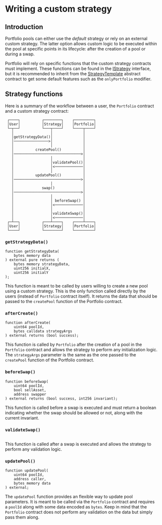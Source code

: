 # Writing a custom strategy

## Introduction

Portfolio pools can either use the *default* strategy or rely on an external custom strategy. The latter option allows custom logic to be executed within the pool at specific points in its lifecycle: after the creation of a pool or during a swap.

Portfolio will rely on specific functions that the custom strategy contracts must implement. These functions can be found in the [IStrategy](../interfaces/IStrategy.sol) interface, but it is recommended to inherit from the [StrategyTemplate](./StrategyTemplate.sol) abstract contract to get some default features such as the `onlyPortfolio` modifier.

## Strategy functions

Here is a summary of the workflow between a user, the `Portfolio` contract and a custom strategy contract:

```
 ┌────┐          ┌────────┐    ┌─────────┐
 │User│          │Strategy│    │Portfolio│
 └─┬──┘          └───┬────┘    └────┬────┘
   │                 │              │
   │getStrategyData()│              │
   │────────────────>│              │
   │                 │              │
   │          createPool()          │
   │───────────────────────────────>│
   │                 │              │
   │                 │validatePool()│
   │                 │<─────────────│
   │                 │              │
   │          updatePool()          │
   │───────────────────────────────>│
   │                 │              │
   │             swap()             │
   │───────────────────────────────>│
   │                 │              │
   │                 │ beforeSwap() │
   │                 │<─────────────│
   │                 │              │
   │                 │validateSwap()│
   │                 │<─────────────│
 ┌─┴──┐          ┌───┴────┐    ┌────┴────┐
 │User│          │Strategy│    │Portfolio│
 └────┘          └────────┘    └─────────┘

 ```

### `getStrategyData()`

```solidity
function getStrategyData(
    bytes memory data
) external pure returns (
    bytes memory strategyData,
    uint256 initialX,
    uint256 initialY
);
```

This function is meant to be called by users willing to create a new pool using a custom strategy. This is the only function called directly by the users (instead of `Portfolio` contract itself). It returns the data that should be passed to the `createPool` function of the Portfolio contract.

### `afterCreate()`

```solidity
function afterCreate(
    uint64 poolId,
    bytes calldata strategyArgs
) external returns (bool success);
```

This function is called by `Portfolio` after the creation of a pool in the `Portfolio` contract and allows the strategy to perform any initialization logic. The `strategyArgs` parameter is the same as the one passed to the `createPool` function of the Portfolio contract.

### `beforeSwap()`

```solidity
function beforeSwap(
    uint64 poolId,
    bool sellAsset,
    address swapper
) external returns (bool success, int256 invariant);
```

This function is called before a swap is executed and must return a boolean indicating whether the swap should be allowed or not, along with the current invariant.

### `validateSwap()`

```solidity
```

This function is called after a swap is executed and allows the strategy to perform any validation logic.

### `updatePool()`

```solidity
function updatePool(
    uint64 poolId,
    address caller,
    bytes memory data
) external;
```

The `updatePool` function provides an flexible way to update pool parameters. It is meant to be called via the `Portfolio` contract and requires a `poolId` along with some data encoded as `bytes`. Keep in mind that the `Portfolio` contract does not perform any validation on the data but simply pass them along.
